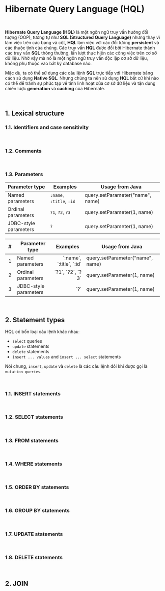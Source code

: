# Hibernate Query Language (HQL)

<br />

__Hibernate Query Language (HQL)__ là một ngôn ngữ truy vấn hướng đối tượng (OOP), tương tự như __SQL (Structured Query Language)__ nhưng thay vì làm việc trên các bảng và cột, __HQL__ làm việc với các đối tượng __persistent__ và các thuộc tính của chúng. Các truy vấn __HQL__ được đổi bởi Hibernate thành các truy vấn __SQL__ thông thường, lần lượt thực hiện các công việc trên cơ sở dữ liệu. Nhờ vậy mà nó là một ngôn ngữ truy vấn độc lập cơ sở dữ liệu, không phụ thuộc vào bất kỳ database nào.

Mặc dù, ta có thể sử dụng các câu lệnh __SQL__ trực tiếp với Hibernate bằng cách sử dụng __Native SQL__. Nhưng chúng ta nên sử dụng __HQL__ bất cứ khi nào có thể để tránh sự phức tạp về tính linh hoạt của cơ sở dữ liệu và tận dụng chiến lược __generation__ và __caching__ của Hibernate.

<br />

## 1. Lexical structure

### 1.1. Identifiers and case sensitivity

<br />

### 1.2. Comments

<br />

### 1.3. Parameters
| Parameter type | Examples |	Usage from Java |
| -------------- | -------- | --------------- |
| Named parameters      | `:name`, `:title`, `:id` | query.setParameter("name", name) |
| Ordinal parameters    | `?1`, `?2`, `?3`         | query.setParameter(1, name) |
| JDBC-style parameters | `?`                      | query.setParameter(1, name) |

<table>
  <thead>
    <tr>
      <th width="62px">#</th>
      <th width="300px">Parameter type</th>
      <th width="250px">Examples</th>
      <th width="400px">Usage from Java</th>
    </tr>
  </thead>
  <tbody>
    <tr>
      <td align="center">1</td>
      <td align="left">Named parameters</td>
      <td align="right"><span>`:name`, `:title`, `:id`</span></td>
      <td align="left">query.setParameter("name", name)</td>
    </tr>
    <tr>
      <td align="center">2</td>
      <td align="left">Ordinal parameters</td>
      <td align="right"> `?1`, `?2`, `?3` </td>
      <td align="left">query.setParameter(1, name)</td>
    </tr>
    <tr>
      <td align="center">3</td>
      <td align="left">JDBC-style parameters</td>
      <td align="right"> `?` </td>
      <td align="left">query.setParameter(1, name)</td>
    </tr>
  </tbody>
</table>



<br />

## 2. Statement types

HQL có bốn loại câu lệnh khác nhau:
- `select` queries
- `update` statements
- `delete` statements
- `insert ... values` and `insert ... select` statements

Nói chung, `insert`, `update` và `delete` là các câu lệnh đôi khi được gọi là `mutation queries`.

<br />

### 1.1. INSERT statements

<br />

### 1.2. SELECT statements

<br />

### 1.3. FROM statements

<br />

### 1.4. WHERE statements

<br />

### 1.5. ORDER BY statements

<br />

### 1.6. GROUP BY statements

<br />

### 1.7. UPDATE statements

<br />

### 1.8. DELETE statements

<br />

## 2. JOIN

<br />
